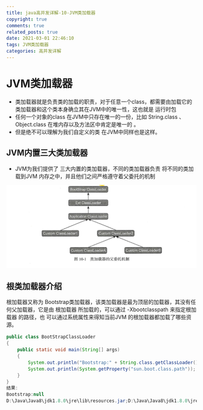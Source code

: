 ```yaml
---
title: java高并发详解-10-JVM类加载器
copyright: true
comments: true
related_posts: true
date: 2021-03-01 22:46:10
tags: JVM类加载器
categories: 高并发详解
---
```


# JVM类加载器
- 类加载器就是负责类的加载的职责，对于任意一个class，都需要由加载它的类加载器和这个类本身确立其在JVM中的唯一性，这也就是 运行时包
- 任何一个对象的class 在JVM中只存在唯一的一份，比如 String.class 、Object.class 在堆内存以及方法区中肯定是唯一的 。
- 但是绝不可以理解为我们自定义的类 在JVM中同样也是这样。

## JVM内置三大类加载器

- JVM为我们提供了 三大内置的类加载器，不同的类加载器负责 将不同的类加载到JVM 内存之中，并且他们之间严格遵守着父委托的机制 

![](/uploads/java-concurrency-master/CLassLoader-father.png)



## 根类加载器介绍

根加载器又称为 Bootstrap类加载器，该类加载器是最为顶层的加载器，其没有任何父加载器，它是由 根加载器 所加载的，可以通过 -Xbootclasspath 来指定根加载器 的路径，也 可以通过系统属性来得知当前JVM 的根加载器都加载了哪些资源。

```java
public class BootStrapClassLoader
{
    public static void main(String[] args)
    {
        System.out.println("Bootstrap:" + String.class.getClassLoader());
        System.out.println(System.getProperty("sun.boot.class.path"));
    }
}
结果:
Bootstrap:null
D:\Java\Java8\jdk1.8.0\jre\lib\resources.jar;D:\Java\Java8\jdk1.8.0\jre\lib\rt.jar;D:\Java\Java8\jdk1.8.0\jre\lib\sunrsasign.jar;D:\Java\Java8\jdk1.8.0\jre\lib\jsse.jar;D:\Java\Java8\jdk1.8.0\jre\lib\jce.jar;D:\Java\Java8\jdk1.8.0\jre\lib\charsets.jar;D:\Java\Java8\jdk1.8.0\jre\lib\jfr.jar;D:\Java\Java8\jdk1.8.0\jre\classes

```

